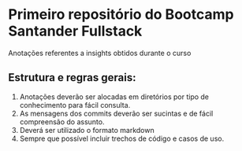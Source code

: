 # Primeiro repositório do Bootcamp Santander Fullstack

Anotações referentes a insights obtidos durante o curso

## Estrutura e regras gerais:
1. Anotações deverão ser alocadas em diretórios por tipo de conhecimento para fácil consulta.
2. As mensagens dos commits deverão ser sucintas e de fácil compreensão do assunto.
3. Deverá ser utilizado o formato markdown
4. Sempre que possível incluir trechos de código e casos de uso.